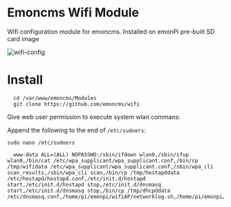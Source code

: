 # Emoncms Wifi Module 

Wifi configuration module for emoncms. Installed on emonPi pre-built SD card image 

![wifi-config](http://openenergymonitor.org/emon/sites/default/files/wifi-config.png)

# Install 
```
  cd /var/www/emoncms/Modules
  git clone https://github.com/emoncms/wifi
  ```
  
Give web user permission to execute system wlan commans:

Append the following to the end of `/etc/sudoers`:

  `sudo nano /etc/sudoers`
  
```
  www-data ALL=(ALL) NOPASSWD:/sbin/ifdown wlan0,/sbin/ifup wlan0,/bin/cat /etc/wpa_supplicant/wpa_supplicant.conf,/bin/cp /tmp/wifidata /etc/wpa_supplicant/wpa_supplicant.conf,/sbin/wpa_cli scan_results,/sbin/wpa_cli scan,/bin/cp /tmp/hostapddata /etc/hostapd/hostapd.conf,/etc/init.d/hostapd start,/etc/init.d/hostapd stop,/etc/init.d/dnsmasq start,/etc/init.d/dnsmasq stop,/bin/cp /tmp/dhcpddata /etc/dnsmasq.conf,/home/pi/emonpi/wifiAP/networklog.sh,/home/pi/emonpi/wifiAP/stopAP.sh
```
